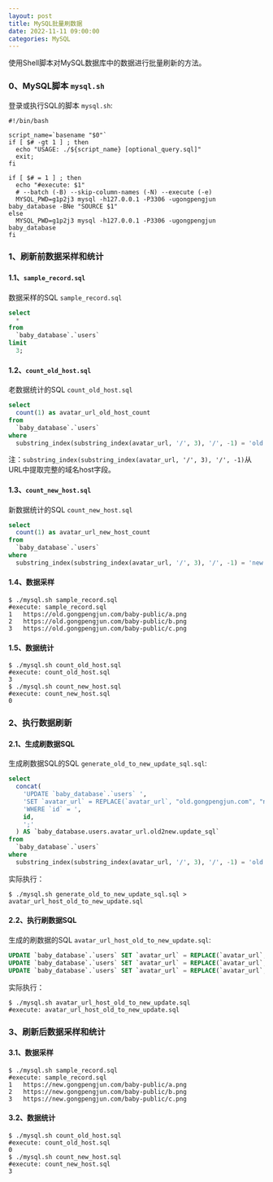 ```yaml
---
layout: post
title: MySQL批量刷数据
date: 2022-11-11 09:00:00
categories: MySQL
---
```


使用Shell脚本对MySQL数据库中的数据进行批量刷新的方法。

### 0、MySQL脚本 `mysql.sh`

登录或执行SQL的脚本 `mysql.sh`:

```shell
#!/bin/bash

script_name=`basename "$0"`
if [ $# -gt 1 ] ; then
  echo "USAGE: ./${script_name} [optional_query.sql]"
  exit;
fi

if [ $# = 1 ] ; then
  echo "#execute: $1"
  # --batch (-B) --skip-column-names (-N) --execute (-e)
  MYSQL_PWD=g1p2j3 mysql -h127.0.0.1 -P3306 -ugongpengjun baby_database -BNe "SOURCE $1"
else
  MYSQL_PWD=g1p2j3 mysql -h127.0.0.1 -P3306 -ugongpengjun baby_database
fi
```

### 1、刷新前数据采样和统计

#### 1.1、`sample_record.sql`

数据采样的SQL `sample_record.sql`

```sql
select
  *
from
  `baby_database`.`users`
limit
  3;
```

#### 1.2、`count_old_host.sql`

老数据统计的SQL `count_old_host.sql`

```sql
select
  count(1) as avatar_url_old_host_count
from
  `baby_database`.`users`
where
  substring_index(substring_index(avatar_url, '/', 3), '/', -1) = 'old.gongpengjun.com';
```

注：`substring_index(substring_index(avatar_url, '/', 3), '/', -1)`从URL中提取完整的域名host字段。

#### 1.3、`count_new_host.sql`

新数据统计的SQL `count_new_host.sql`

```sql
select
  count(1) as avatar_url_new_host_count
from
  `baby_database`.`users`
where
  substring_index(substring_index(avatar_url, '/', 3), '/', -1) = 'new.gongpengjun.com';
```

#### 1.4、数据采样

```shell
$ ./mysql.sh sample_record.sql
#execute: sample_record.sql
1	https://old.gongpengjun.com/baby-public/a.png
2	https://old.gongpengjun.com/baby-public/b.png
3	https://old.gongpengjun.com/baby-public/c.png
```

#### 1.5、数据统计

```shell
$ ./mysql.sh count_old_host.sql
#execute: count_old_host.sql
3
$ ./mysql.sh count_new_host.sql
#execute: count_new_host.sql
0
```

### 2、执行数据刷新

#### 2.1、生成刷数据SQL

生成刷数据SQL的SQL `generate_old_to_new_update_sql.sql`:

```sql
select
  concat(
    'UPDATE `baby_database`.`users` ',
    'SET `avatar_url` = REPLACE(`avatar_url`, "old.gongpengjun.com", "new.gongpengjun.com") ',
    'WHERE `id` = ',
    id,
    ';'
  ) AS `baby_database.users.avatar_url.old2new.update_sql`
from
  `baby_database`.`users`
where
  substring_index(substring_index(avatar_url, '/', 3), '/', -1) = 'old.gongpengjun.com';
```

实际执行：

```shell
$ ./mysql.sh generate_old_to_new_update_sql.sql > avatar_url_host_old_to_new_update.sql
```

#### 2.2、执行刷数据SQL

生成的刷数据的SQL `avatar_url_host_old_to_new_update.sql`:

```sql
UPDATE `baby_database`.`users` SET `avatar_url` = REPLACE(`avatar_url`, "old.gongpengjun.com", "new.gongpengjun.com") WHERE `id` = 1;
UPDATE `baby_database`.`users` SET `avatar_url` = REPLACE(`avatar_url`, "old.gongpengjun.com", "new.gongpengjun.com") WHERE `id` = 2;
UPDATE `baby_database`.`users` SET `avatar_url` = REPLACE(`avatar_url`, "old.gongpengjun.com", "new.gongpengjun.com") WHERE `id` = 3;
```

实际执行：

```shell
$ ./mysql.sh avatar_url_host_old_to_new_update.sql
#execute: avatar_url_host_old_to_new_update.sql
```

### 3、刷新后数据采样和统计

#### 3.1、数据采样


```shell
$ ./mysql.sh sample_record.sql
#execute: sample_record.sql
1	https://new.gongpengjun.com/baby-public/a.png
2	https://new.gongpengjun.com/baby-public/b.png
3	https://new.gongpengjun.com/baby-public/c.png
```

#### 3.2、数据统计

```shell
$ ./mysql.sh count_old_host.sql
#execute: count_old_host.sql
0
$ ./mysql.sh count_new_host.sql
#execute: count_new_host.sql
3
```



